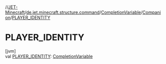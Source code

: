 //[JET-Minecraft](../../../../index.md)/[de.jet.minecraft.structure.command](../../index.md)/[CompletionVariable](../index.md)/[Companion](index.md)/[PLAYER_IDENTITY](-p-l-a-y-e-r_-i-d-e-n-t-i-t-y.md)

# PLAYER_IDENTITY

[jvm]\
val [PLAYER_IDENTITY](-p-l-a-y-e-r_-i-d-e-n-t-i-t-y.md): [CompletionVariable](../index.md)
